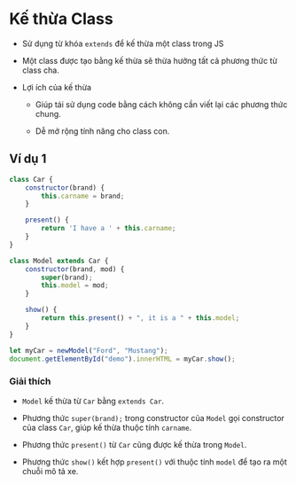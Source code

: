 # Kế thừa Class
- Sử dụng từ khóa `extends` để kế thừa một class trong JS

- Một class được tạo bằng kế thừa sẽ thừa hưởng tất cả phương thức từ class cha.

- Lợi ích của kế thừa
    - Giúp tái sử dụng code bằng cách không cần viết lại các phương thức chung.

    - Dễ mở rộng tính năng cho class con.

## Ví dụ 1
```javascript
class Car {
    constructor(brand) {
        this.carname = brand;
    }

    present() {
        return 'I have a ' + this.carname;
    }
}

class Model extends Car {
    constructor(brand, mod) {
        super(brand);
        this.model = mod;
    }

    show() {
        return this.present() + ", it is a " + this.model;
    }
}

let myCar = newModel("Ford", "Mustang");
document.getElementById("demo").innerHTML = myCar.show();
```

### Giải thích
- `Model` kế thừa từ `Car` bằng `extends Car`.

- Phương thức `super(brand);` trong constructor của `Model` gọi constructor của class `Car`, giúp kế thừa thuộc tính `carname`.

- Phương thức `present()` từ `Car` cũng được kế thừa trong `Model`.

- Phương thức `show()` kết hợp `present()` với thuộc tính `model` để tạo ra một chuỗi mô tả xe.